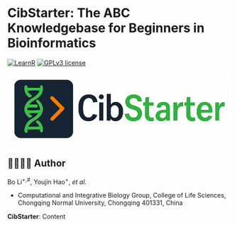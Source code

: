 # CibStarter: The ABC Knowledgebase for Beginners in Bioinformatics # 

[![LearnR](https://img.shields.io/badge/LearnR-black?style=for-the-badge&logo=icq&logolColor=42F425)](https://github.com/libcell/LearnR) 
[![GPLv3 license](https://img.shields.io/badge/License-GPLv3-red.svg)](http://perso.crans.org/besson/LICENSE.html)

<img src = "img/CibStarter.png" width = "800" align = "middle"> 

## 👩‍🏫👨‍🏫 Author 

Bo Li<sup>+,#</sup>, Youjin Hao<sup>+</sup>, *et al.*

+ Computational and Integrative Biology Group, College of Life Sciences, Chongqing Normal University, Chongqing 401331, China

**CibStarter**: Content 
